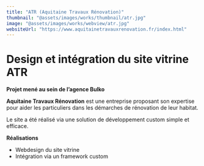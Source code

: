 ```yaml
---
title: "ATR (Aquitaine Travaux Rénovation)"
thumbnail: "@assets/images/works/thumbnail/atr.jpg"
image: "@assets/images/works/webview/atr.jpg"
websiteUrl: "https://www.aquitainetravauxrenovation.fr/index.html"
---
```


# Design et intégration du site vitrine ATR

**Projet mené au sein de l’agence Bulko**

**Aquitaine Travaux Rénovation** est une entreprise proposant son expertise pour aider les particuliers dans les démarches de rénovation de leur habitat.

Le site a été réalisé via une solution de développement custom simple et efficace.

**Réalisations**

- Webdesign du site vitrine
- Intégration via un framework custom
